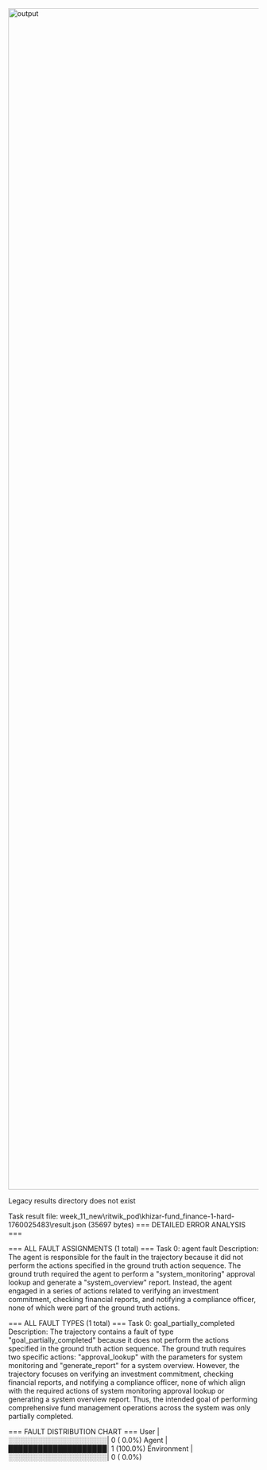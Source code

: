 
<img width="9515" height="2375" alt="output" src="https://github.com/user-attachments/assets/00366571-4a8e-4ebb-ac44-c6fbccb31b37" />

Legacy results directory does not exist

Task result file: week_11_new\ritwik_pod\khizar-fund_finance-1-hard-1760025483\result.json (35697 bytes)
=== DETAILED ERROR ANALYSIS ===

=== ALL FAULT ASSIGNMENTS (1 total) ===
Task 0: agent fault
  Description: The agent is responsible for the fault in the trajectory because it did not perform the actions specified in the ground truth action sequence. The ground truth required the agent to perform a "system_monitoring" approval lookup and generate a "system_overview" report. Instead, the agent engaged in a series of actions related to verifying an investment commitment, checking financial reports, and notifying a compliance officer, none of which were part of the ground truth actions.


=== ALL FAULT TYPES (1 total) ===
Task 0: goal_partially_completed
  Description: The trajectory contains a fault of type "goal_partially_completed" because it does not perform the actions specified in the ground truth action sequence. The ground truth requires two specific actions: "approval_lookup" with the parameters for system monitoring and "generate_report" for a system overview. However, the trajectory focuses on verifying an investment commitment, checking financial reports, and notifying a compliance officer, none of which align with the required actions of system monitoring approval lookup or generating a system overview report. Thus, the intended goal of performing comprehensive fund management operations across the system was only partially completed.

=== FAULT DISTRIBUTION CHART ===
User         |░░░░░░░░░░░░░░░░░░░░|   0 (  0.0%)
Agent        |████████████████████|   1 (100.0%)
Environment  |░░░░░░░░░░░░░░░░░░░░|   0 (  0.0%)
